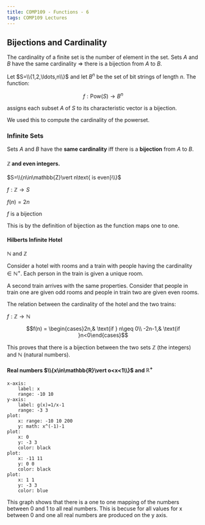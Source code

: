 ```yaml
---
title: COMP109 - Functions - 6
tags: COMP109 Lectures
---
```

## Bijections and Cardinality
The cardinality of a finite set is the number of element in the set. Sets $A$ and $B$ have the same cardinality $\Rightarrow$ there is a bijection from $A$ to $B$.

Let $S=\\{1,2,\ldots,n\\}$ and let $B^n$ be the set of bit strings of length $n$. The function:

$$f:\text{Pow}(S)\rightarrow B^n$$

assigns each subset $A$ of $S$ to its characteristic vector is a bijection.

We used this to compute the cardinality of the powerset.

### Infinite Sets
Sets $A$ and $B$ have the **same cardinality** iff there is a **bijection** from $A$ to $B$.

#### $\mathbb{Z}$ and even integers.

$S=\\{n\in\mathbb{Z}\vert n\text{ is even}\\}$

$f:\mathbb{Z}\rightarrow S$

$f(n)=2n$

$f$ is a bijection

This is by the definition of bijection as the function maps one to one.

#### Hilberts Infinite Hotel

$\mathbb{N}$ and $\mathbb{Z}$

Consider a hotel with rooms and a train with people having the cardinality $\in \mathbb{N^+}$. Each person in the train is given a unique room.

A second train arrives with the same properties. Consider that people in train one are given odd rooms and people in train two are given even rooms.

The relation between the cardinality of the hotel and the two trains:

$f:\mathbb{Z}\rightarrow\mathbb{N}$

$$f(n) = \begin{cases}2n,& \text{if } n\geq 0\\ -2n-1,& \text{if }n<0\end{cases}$$

This proves that there is a bijection between the two sets $\mathbb{Z}$ (the integers) and $\mathbb{N}$ (natural numbers).

#### Real numbers $\\{x\in\mathbb{R}\vert o<x<1\\}$ and $\mathbb{R^+}$

```charter
x-axis:
	label: x
	range: -10 10
y-axis:
	label: g(x)=1/x-1
	range: -3 3
plot:
	x: range: -10 10 200
	y: math: x^(-1)-1
plot:
	x: 0
	y: -3 3
	color: black
plot:
	x: -11 11
	y: 0 0
	color: black
plot:
	x: 1 1
	y: -3 3
	color: blue
```

This graph shows that there is a one to one mapping of the numbers between 0 and 1 to all real numbers. This is becuse for all values for x between 0 and one all real numbers are produced on the y axis.
